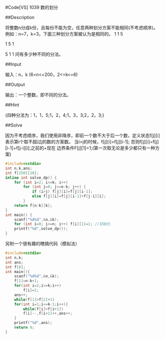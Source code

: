 #Code[VS] 1039 数的划分

##Description

将整数n分成k份，且每份不能为空，任意两种划分方案不能相同(不考虑顺序)。
例如：n=7，k=3，下面三种划分方案被认为是相同的。
1 1 5

1 5 1

5 1 1
问有多少种不同的分法。

##Input

输入：n，k (6<n<=200，2<=k<=6)

##Output

输出：一个整数，即不同的分法。

##Hint

{四种分法为：1，1，5;1，2，4;1，3，3;2，2，3;}

##Solve

因为不考虑顺序，我们使用非降序，即前一个数不大于后一个数，定义状态f[j][i]表示第i个取不超过j的数的方案数。
当i>j的时候，f[j][i]=f[j][i-1]; 否则f[j][i]=f[j][i-1]+f[j-i][i];之前的+现在
边界条件F[j][1]=1;(第一次取无论是多少都只有一种方案)
```cpp
#include<cstdio>
int n,k,ans;
int f[250][10];
inline int solve_dp() {
	for (int i=2; i<=k; i++)
		for (int j=0; j<=n-k; j++) {
			if (i>j) f[j][i]=f[j][i-1];
			else f[j][i]=f[j][i-1]+f[j-i][i];
		}
	return f[n-k][k];
}
int main() {
	scanf("%d%d",&n,&k);
	for (int i=0; i<=n; i++) f[i][1]=1; //初始化
	printf("%d",solve_dp());
}
```
另附一个很有趣的瞎搞代码（模拟法）
```cpp
#include<cstdio>
int n,k;
int ans;
int f[8];
int main(){
	scanf("%d%d",&n,&k);
	f[1]=n-k+1;
	for(int i=2;i<=k;i++)
		f[i]=1;
	ans++;
	while(f[1]>f[2]+1)
	for(int i=1;i<=k-1;i++){
		while(f[i]>f[i+1])
		f[i]--,f[i+1]++,ans++;
	}
	printf("%d",ans);
	return 0;
}
```